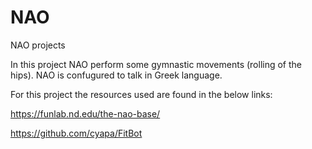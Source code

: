 # NAO
NAO projects

In this project NAO perform some gymnastic movements (rolling of the hips).
NAO is confugured to talk in Greek language.

For this project the resources used are found in the below links:

https://funlab.nd.edu/the-nao-base/

https://github.com/cyapa/FitBot
